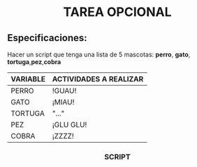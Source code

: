 # <div align="center"> TAREA OPCIONAL </div>

## Especificaciones:
Hacer un script que tenga una lista de 5 mascotas: **perro**, **gato**, **tortuga**,**pez**,**cobra** 
<div align="center">

| VARIABLE     | ACTIVIDADES A REALIZAR |
|--------------|------------------------|
| PERRO        |        !GUAU!          |
| GATO         |        ¡MIAU!          |
| TORTUGA      |        "..."           |
| PEZ          |       ¡GLU GLU!        |
|COBRA         |        ¡ZZZZ!          |

</div>

<div align="center">

### SCRIPT

</div>